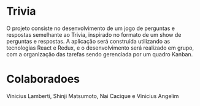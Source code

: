 # Trivia
O projeto consiste no desenvolvimento de um jogo de perguntas e respostas semelhante ao Trivia, inspirado no formato de um show de perguntas e respostas. A aplicação será construída utilizando as tecnologias React e Redux, e o desenvolvimento será realizado em grupo, com a organização das tarefas sendo gerenciada por um quadro Kanban.
# Colaboradoes
Vinicius Lamberti,
Shinji Matsumoto,
Nai Cacique e
Vinicius Angelim

